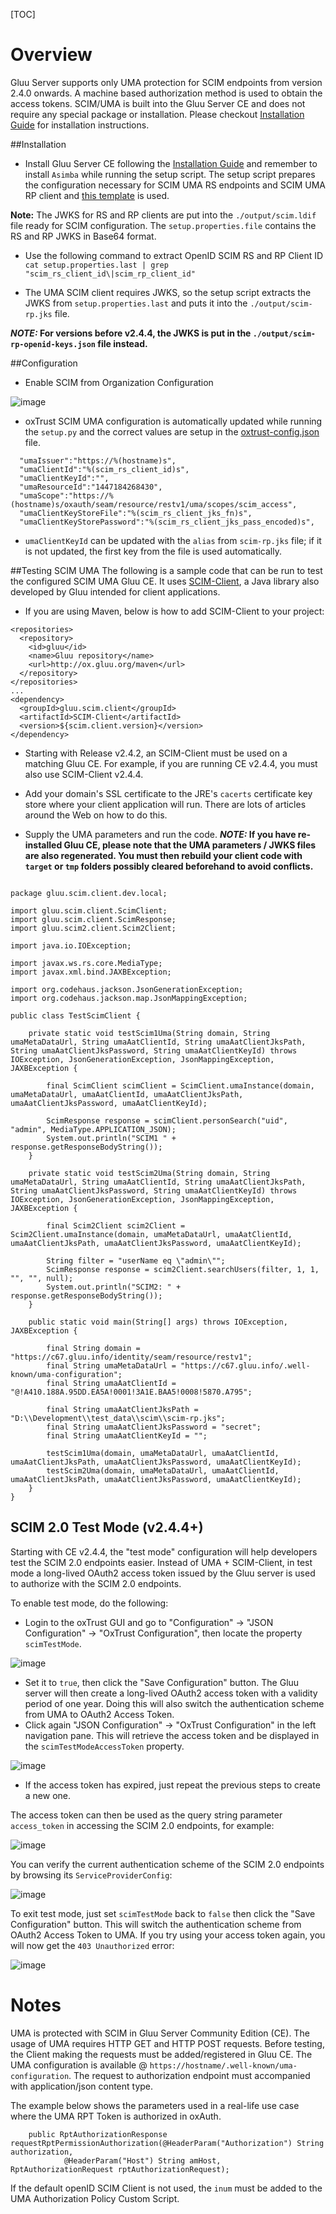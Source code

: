 [TOC]
# Overview
Gluu Server supports only UMA protection for SCIM endpoints from version 2.4.0 onwards. 
A machine based authorization method is used to obtain the access tokens. SCIM/UMA is built
into the Gluu Server CE and does not require any special package or installation. Please checkout 
[Installation Guide](../installation-guide/index.md) for installation instructions.

##Installation

* Install Gluu Server CE following the [Installation Guide](../installation-guide/index.md) and 
remember to install `Asimba` while running the setup script.  The setup script prepares the 
configuration necessary for SCIM UMA RS endpoints and SCIM UMA RP client 
and [this template](https://github.com/GluuFederation/community-edition-setup/blob/master/templates/scim.ldif) 
is used. 

**Note:** The JWKS for RS and RP clients are put into the `./output/scim.ldif` file ready for SCIM configuration.
The `setup.properties.file` contains the RS and RP JWKS in Base64 format.

* Use the following command to extract OpenID SCIM RS and RP Client ID
` cat setup.properties.last | grep "scim_rs_client_id\|scim_rp_client_id"`

* The UMA SCIM client requires JWKS, so the setup script extracts the JWKS from `setup.properties.last` and puts it into the `./output/scim-rp.jks` file.

**_NOTE:_ For versions before v2.4.4, the JWKS is put in the `./output/scim-rp-openid-keys.json` file instead.**

##Configuration

* Enable SCIM from Organization Configuration

![image](https://raw.githubusercontent.com/GluuFederation/docs/master/sources/img/2.4/enable-scim.png)

* oxTrust SCIM UMA configuration is automatically updated while running the `setup.py` and the correct values are setup 
in the [oxtrust-config.json](https://github.com/GluuFederation/community-edition-setup/blob/master/templates/oxtrust-config.json#L122) file.
```
  "umaIssuer":"https://%(hostname)s",
  "umaClientId":"%(scim_rs_client_id)s",
  "umaClientKeyId":"",
  "umaResourceId":"1447184268430",
  "umaScope":"https://%(hostname)s/oxauth/seam/resource/restv1/uma/scopes/scim_access",
  "umaClientKeyStoreFile":"%(scim_rs_client_jks_fn)s",
  "umaClientKeyStorePassword":"%(scim_rs_client_jks_pass_encoded)s",
```

* `umaClientKeyId` can be updated with the `alias` from `scim-rp.jks` file; if it is not updated, the first key from the file is used automatically.

##Testing SCIM UMA
The following is a sample code that can be run to test the configured SCIM UMA Gluu CE. It uses [SCIM-Client](https://github.com/GluuFederation/SCIM-Client), a Java library also developed by Gluu intended for client applications.

* If you are using Maven, below is how to add SCIM-Client to your project:
```
<repositories>
  <repository>
    <id>gluu</id>
    <name>Gluu repository</name>
    <url>http://ox.gluu.org/maven</url>
  </repository>
</repositories>
...
<dependency>
  <groupId>gluu.scim.client</groupId>
  <artifactId>SCIM-Client</artifactId>
  <version>${scim.client.version}</version>
</dependency>
```

* Starting with Release v2.4.2, an SCIM-Client must be used on a matching Gluu CE. For example, if you are running CE v2.4.4, you must also use SCIM-Client v2.4.4.

* Add your domain's SSL certificate to the JRE's `cacerts` certificate key store where your client application will run. There are lots of articles around the Web on how to do this.

* Supply the UMA parameters and run the code. **_NOTE:_ If you have re-installed Gluu CE, please note that the UMA parameters / JWKS files are also regenerated. You must then rebuild your client code with `target` or `tmp` folders possibly cleared beforehand to avoid conflicts.**

```

package gluu.scim.client.dev.local;
 
import gluu.scim.client.ScimClient;
import gluu.scim.client.ScimResponse;
import gluu.scim2.client.Scim2Client;
 
import java.io.IOException;
 
import javax.ws.rs.core.MediaType;
import javax.xml.bind.JAXBException;
 
import org.codehaus.jackson.JsonGenerationException;
import org.codehaus.jackson.map.JsonMappingException;
 
public class TestScimClient {
 
	private static void testScim1Uma(String domain, String umaMetaDataUrl, String umaAatClientId, String umaAatClientJksPath, String umaAatClientJksPassword, String umaAatClientKeyId) throws IOException, JsonGenerationException, JsonMappingException, JAXBException {
	
		final ScimClient scimClient = ScimClient.umaInstance(domain, umaMetaDataUrl, umaAatClientId, umaAatClientJksPath, umaAatClientJksPassword, umaAatClientKeyId);
 
		ScimResponse response = scimClient.personSearch("uid", "admin", MediaType.APPLICATION_JSON);
		System.out.println("SCIM1 " + response.getResponseBodyString());
	}
 
	private static void testScim2Uma(String domain, String umaMetaDataUrl, String umaAatClientId, String umaAatClientJksPath, String umaAatClientJksPassword, String umaAatClientKeyId) throws IOException, JsonGenerationException, JsonMappingException, JAXBException {
	
		final Scim2Client scim2Client = Scim2Client.umaInstance(domain, umaMetaDataUrl, umaAatClientId, umaAatClientJksPath, umaAatClientJksPassword, umaAatClientKeyId);
 
		String filter = "userName eq \"admin\"";
		ScimResponse response = scim2Client.searchUsers(filter, 1, 1, "", "", null);
		System.out.println("SCIM2: " + response.getResponseBodyString());
	}
 
	public static void main(String[] args) throws IOException, JAXBException {
	
		final String domain = "https://c67.gluu.info/identity/seam/resource/restv1";
		final String umaMetaDataUrl = "https://c67.gluu.info/.well-known/uma-configuration";
		final String umaAatClientId = "@!A410.188A.95DD.EA5A!0001!3A1E.BAA5!0008!5870.A795";
 
		final String umaAatClientJksPath = "D:\\Development\\test_data\\scim\\scim-rp.jks";
		final String umaAatClientJksPassword = "secret";
		final String umaAatClientKeyId = "";
 
		testScim1Uma(domain, umaMetaDataUrl, umaAatClientId, umaAatClientJksPath, umaAatClientJksPassword, umaAatClientKeyId);
		testScim2Uma(domain, umaMetaDataUrl, umaAatClientId, umaAatClientJksPath, umaAatClientJksPassword, umaAatClientKeyId);
    }
}

```

## SCIM 2.0 Test Mode (v2.4.4+)

Starting with CE v2.4.4, the "test mode" configuration will help developers test the SCIM 2.0 endpoints easier. Instead of UMA + SCIM-Client, in test mode a long-lived OAuth2 access token issued by the Gluu server is used to authorize with the SCIM 2.0 endpoints.

To enable test mode, do the following:

* Login to the oxTrust GUI and go to "Configuration" -> "JSON Configuration" -> "OxTrust Configuration", then locate the property `scimTestMode`.

![image](https://raw.githubusercontent.com/GluuFederation/docs/master/sources/img/2.4/scim-test-mode-false.png)

* Set it to `true`, then click the "Save Configuration" button. The Gluu server will then create a long-lived OAuth2 access token with a validity period of one year. Doing this will also switch the authentication scheme from UMA to OAuth2 Access Token.
* Click again "JSON Configuration" -> "OxTrust Configuration" in the left navigation pane. This will retrieve the access token and be displayed in the `scimTestModeAccessToken` property.

![image](https://raw.githubusercontent.com/GluuFederation/docs/master/sources/img/2.4/scim-test-mode-true.png)

* If the access token has expired, just repeat the previous steps to create a new one.
 
The access token can then be used as the query string parameter `access_token` in accessing the SCIM 2.0 endpoints, for example:

![image](https://raw.githubusercontent.com/GluuFederation/docs/master/sources/img/2.4/scim-test-mode-example.png)

You can verify the current authentication scheme of the SCIM 2.0 endpoints by browsing its `ServiceProviderConfig`:

![image](https://raw.githubusercontent.com/GluuFederation/docs/master/sources/img/2.4/scim-test-mode-config.png)

To exit test mode, just set `scimTestMode` back to `false` then click the "Save Configuration" button. This will switch the authentication scheme from OAuth2 Access Token to UMA. If you try using your access token again, you will now get the `403 Unauthorized` error:

![image](https://raw.githubusercontent.com/GluuFederation/docs/master/sources/img/2.4/scim-test-mode-403.png)

# Notes
UMA is protected with SCIM in Gluu Server Community Edition (CE). The usage of UMA requires HTTP GET and HTTP POST requests. Before testing, the Client making the requests must be added/registered in Gluu CE. The UMA configuration is available @ `https://hostname/.well-known/uma-configuration`. The request to authorization endpoint must accompanied with  application/json content type. 

The example below shows the parameters used in a real-life use case  where the UMA RPT Token is authorized in oxAuth.

```
    public RptAuthorizationResponse requestRptPermissionAuthorization(@HeaderParam("Authorization") String authorization,
            @HeaderParam("Host") String amHost, RptAuthorizationRequest rptAuthorizationRequest);
```

If the default openID SCIM Client is not used, the `inum` must be added to the UMA Authorization Policy Custom Script.
